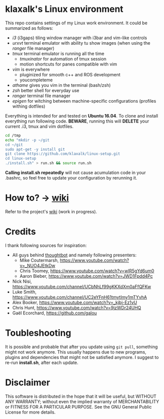 # klaxalk's Linux environment

This repo contains settings of my Linux work environment.
It could be summarized as follows:

* *i3* (i3gaps) tiling window manager with i3bar and vim-like controls
* *urxvt* terminal emulator with ability tu show images (when using the *ranger* file manager)
* *tmux* terminal emulator is running all the time
  * *tmuxinator* for automation of tmux session
  * motion shortcuts for panes compatible with vim
* *vim* is everywhere
  * pluginized for smooth c++ and ROS development
  * youcompleteme
* *athame* gives you vim in the terminal (bash/zsh)
* *zsh* better shell for everyday use
* *ranger* terminal file manager
* *epigen* for witching between machine-specific configurations (profiles withing dotfiles)

Everything is intended for and tested on **Ubuntu 16.04**.
To clone and install everything run following code. **BEWARE**, running this will **DELETE** your current .i3, tmux and vim dotfiles.
```bash
cd /tmp
echo "mkdir -p ~/git
cd ~/git
sudo apt-get -y install git
git clone https://github.com/klaxalk/linux-setup.git
cd linux-setup
./install.sh" > run.sh && source run.sh
```
**Calling install.sh repeatedly** will not cause acumulation code in your .bashrc, so feel free to update your configuration by rerunning it.

# How to? -> [wiki](https://github.com/klaxalk/linux-setup/wiki)

Refer to the project's [wiki](https://github.com/klaxalk/linux-setup/wiki) (work in progress).

# Credits

I thank following sources for inspiration:

* All guys behind [thoughtbot](https://www.youtube.com/user/ThoughtbotVideo) and namely following presenters:
  * Mike Coutermarsh, https://www.youtube.com/watch?v=_NUO4JEtkDw
  * Chris Toomey, https://www.youtube.com/watch?v=wlR5gYd6um0
  * Aaron Bieber, https://www.youtube.com/watch?v=JWD1Fpdd4Pc
* Nick Nisi, https://www.youtube.com/channel/UCbNhLf99gKKXdXm0aFfQFKw
* Luke Smith, https://www.youtube.com/channel/UC2eYFnH61tmytImy1mTYvhA
* Alex Booker, https://www.youtube.com/watch?v=_kjbj-Ez1vU
* Chris Hunt, https://www.youtube.com/watch?v=9jzWDr24UHQ
* Gaël Ecorchard, https://github.com/galou

# Toubleshooting

It is possible and probable that after you update using ```git pull```, something might not work anymore.
This usually happens due to new programs, plugins and dependencies that might not be satisfied anymore.
I suggest to re-run **install.sh**, after each update.

# Disclaimer

This software is distributed in the hope that it will be useful, but WITHOUT ANY WARRANTY; without even the implied warranty of MERCHANTABILITY or FITNESS FOR A PARTICULAR PURPOSE.
See the GNU General Public License for more details.

